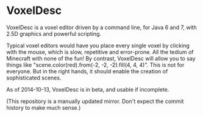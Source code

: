 VoxelDesc
=========

VoxelDesc is a voxel editor driven by a command line, for Java 6 and 7, with 2.5D graphics and powerful scripting.

Typical voxel editors would have you place every single voxel by clicking with the mouse, which is slow, repetitive and error-prone. All the tedium of Minecraft with none of the fun! By contrast, VoxelDesc will allow you to say things like "scene.color(red).from(-2, -2, -2).fill(4, 4, 4)". This is not for everyone. But in the right hands, it should enable the creation of sophisticated scenes.

As of 2014-10-13, VoxelDesc is in beta, and usable if incomplete.

(This repository is a manually updated mirror. Don't expect the commit history to make much sense.)
